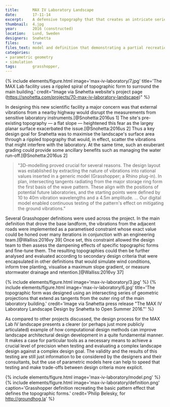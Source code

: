 ```yaml
---
title:      MAX IV Laboratory Landscape
date:       17-11-14
excerpt:    A defensive topography that that creates an intricate series of rolling mounds to dampen vibrations from a nearby highway.
thumbnail:  4.jpg
year:       2016 (constructed)
location:   Lund, Sweden
designers:  Snøhetta
files:      true
files_text: model and definition that demonstrating a partial recreation of this project
categories:
- parametric geometry
- simulation
tags:       grasshopper,
---
```


{% include elements/figure.html image='max-iv-laboratory/7.jpg' title='The MAX Lab facility uses a rippled spiral of topographic form to surround the main building.' credit="Image via Snøhetta website's project page (https://snohetta.com/projects/70-max-iv-laboratory-landscape)" %}

In designing this new scientific facility a major concern was that external vibrations from a nearby highway would disrupt the measurements from sensitive laboratory instruments.[@Snohetta:2016us 1] The site's pre-existing topography — a flat slope — heightened this fear as the largey planar surface exacerbated the issue.[@Snohetta:2016us 2] Thus a key design goal for Snøhetta was to maximise the landscape's surface area through a rippled topography that would, in effect, scatter the vibrations that might interfere with the laboratory. At the same time, such an exuberant grading could provide some ancillary benefits such as managing the water run-off.[@Snohetta:2016us 2]

> "3D-modelling proved crucial for several reasons. The design layout was established by extracting the nature of vibrations into rational values inserted in a generic model (Grasshopper; a Rhino plug-in). In plan, intersecting tangents radiating from the major storage ring form the first basis of the wave pattern. These align with the positions of potential future laboratories, and the starting points were defined by 10 to 40m vibration wavelengths and a 4.5m amplitude. ... Our digital model enabled continuous testing of the pattern's effect on mitigating the ground vibrations."

Several Grasshopper definitions were used across the project. In the main definition that drove the base landform, the vibrations from the adjacent roads were implemented as a parametised constraint whose exact value could be honed over many iterations in conjunction with an engineering team.[@Walliss:2016vy 39] Once set, this constraint allowed the design team to then assess the dampening effects of specific topographic forms and fine-tune them. The resulting topographies could then be further analysed and evaluated according to secondary design criteria that were encapsulated in other definitions that would simulate wind conditions, inform tree planting, visualise a maximum slope gradient, or measure stormwater drainage and retention.[@Walliss:2016vy 37]

{% include elements/figure.html image='max-iv-laboratory/3.jpg' %}
{% include elements/figure.html image='max-iv-laboratory/6.jpg' title='The topographic form was designed using an intersecting series of geometric projections that extend as tangents from the outer ring of the main laboratory building.' credit='Image via Snøhetta  press release "The MAX IV Laboratory Landscape Design by Snøhetta to Open Summer 2016."' %}

As compared to other projects discussed, the design process for the MAX Lab IV landscape presents a clearer (or perhaps just more publicly articulated) example of how computational design methods can improve landscape architectural design development in a quite fundamental manner. It makes a case for particular tools as a necessary means to achieve a crucial level of precision when testing and evaluating a complex landscape design against a complex design goal. The validity and the results of this testing are still just information to be considered by the designers and their consultants, but the use of parametric models here can help to speed that testing and make trade-offs  between design criteria more explicit.

{% include elements/figure.html image='max-iv-laboratory/model.png' %}
{% include elements/figure.html image='max-iv-laboratory/definition.png' caption='Grasshopper definition recreating the basic pattern effect that defines the topographic forms.' credit='Philip Belesky, for http://groundhog.la' %}
